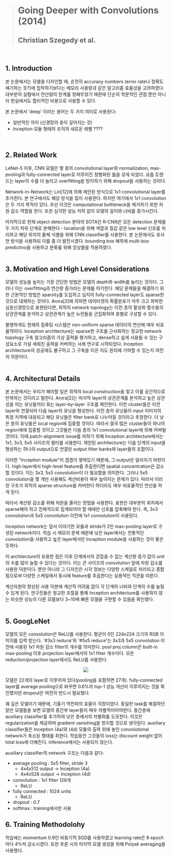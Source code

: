 > # Going Deeper with Convolutions (2014)
> ## Christian Szegedy et al.

</br>

## 1. Introduction
본 논문에서는 모델을 디자인할 때, 순전히 accuracy numbers (error rate나 정확도 얘기하는 듯?)에 집착하기보다는 메모리 사용량과 같은 알고리즘 효율성을 고려하였다.
대부분의 실험에서 연산량의 한계를 정해두었기 때문에 단순히 학문적인 관점 뿐만 아니라 현실에서도 합리적인 비용으로 사용할 수 있다.

본 논문에서 'deep' 이라는 용어는 두 가지 의미로 사용된다:
- 일반적인 의미 (신경망의 층이 깊어지는 것)
- Inception 모듈 형태의 조직의 새로운 레벨 ????
</br>

## 2. Related Work
LeNet-5 이후, CNN 모델은 몇 층의 convolutional layer와 normalization, max-pooling과 fully-connected layer로 이루어진 정형화된 틀을 갖게 되었다. 요즘 트렌드는 layer의 수를 더 늘리고 overfitting을 방지하기 위해 dropout을 사용하는 것이다.

Network-in-Network는 Lin[12]에 의해 제안된 방식으로 1x1 convolutional layer를 추가힌다. 본 연구에서도 해당 방식을 많이 사용한다. 하지만 여기에서 1x1 convolution은 두 가지 목적이 있다. 우선 이것은 computational bottleneck을 제거하기 위한 차원 감소 역할을 한다. 또한 심각한 성능 저하 없이 모델의 깊이와 너비를 증가시킨다. 

마지막으로 현재 object detection 분야의 SOTA인 R-CNN은 모든 detection 문제를 두 가지 하위 단계로 분해한다 - location을 위해 색깔과 질감 같은 low level 신호를 처리하고 해당 위치의 물체 식별을 위해 CNN classifier를 사용한다. 본 논문에서도 유사한 방식을 사용하되 이를 좀 더 발전시켰다. bounding box 예측에 multi-box predictino을 사용하고 분류를 위해 앙상블을 적용하였다.
</br>
</br>

## 3. Motivation and High Level Considerations
모델의 성능을 높이는 가장 간단한 방법은 모델의 depth와 width를 늘리는 것이다. 그러나 이는 overfitting과 연산량 증가라는 문제를 야기한다. 
해당 문제들을 해결하기 위한 근본적인 방법은 sparsity를 도입하고 심지어 fully-connected layer도 sparse한 것으로 대체하는 것이다. 
Arora[2]에 의하면 데이터셋의 확률분포가 아주 크고 희박한 심층신경망으로 표현된다면, 최적의 network topology는 이전 층의 활성화 함수들의 상관관계를 분석하고 상관관계가 높은 뉴런들을 군집화하여 층별로 구성할 수 있다.

불행하게도 현재의 컴퓨팅 시스템은 non-uniform sparse 데이터의 연산에 매우 비효율적이다.
Inception architecture는 sparse한 구조를 근사화하는 정교한 network topology 구축 알고리즘의 가상 출력을 평가하고, dense하고 쉽게 사용될 수 있는 구성요소로 가설 세워진 출력을 커버하는 사례 연구로 시작되었다. Inception architecture의 성공에도 불구하고 그 구축을 이끈 지도 원리에 기여할 수 있는지 여전히 의문이다.
</br>
</br>

## 4. Architectural Details
본 논문에서는 우리가 해야할 일은 최적의 local construction을 찾고 이를 공간적으로 반복하는 것이라고 말한다. 
Arora[2]는 마지막 layer의 상관관계를 분석하고 높은 상관성을 띄는 유닛들끼리 묶는 layer-by-layer 구조를 제안한다. 이런 cluster들은 이전 layer와 연결되어 다음 layer의 유닛을 형성한다. 이전 층의 유닛들이 input 이미지의 특정 지역에 대응되고 해당 유닛들은 filter bank로 나누어질 것이라고 추정한다. 더 낮은 층의 유닛들은 local region에 집중할 것이다. 따라서 결국 많은 cluster들이 하나의 region에에 집중할 것이고 그것들은 다음 층의 1x1 convolutional layer에 의해 커버될 것이다. 이때 patch-alignment issue를 피하기 위해 Inception architecture에서는 1x1, 3x3, 5x5 사이즈의 필터를 사용한다. 제안된 architecture는 다음 단계의 input을 형성하는 하나의 output으로 연결된 output filter banks와 layer들의 조합이다.

이러한 "Inception module"이 겹겹이 쌓여있기 때문에, 그 output은 달라지기 마련이다. high layer에서 high-level feature를 추출한다면 spatial concentration은 감소할 것이다. 이는 3x3, 5x5 convolution이 더 필요함을 의미한다. 그러나 5x5 convolution을 몇 개만 사용해도 계산비용이 매우 높아지는 문제가 있다. 따라서 이러한 구조가 최적의 sparse structure를 커버한다 하더라도 매우 비효율적인 연산을 하게 된다.

따라서 계산량 감소를 위해 차원을 줄이는 방법을 사용한다. 표현은 대부분의 위치에서 sparse해야 하고 전체적으로 집계되어야 할 때에만 신호를 압축해야 한다.  즉, 3x3 convolution과 5x5 convolution 이전에 1x1 convolution이 사용된다.

Inception network는 앞서 이야기한 모듈과 stride가 2인 max-pooling layer로 구성된 network이다. 학습 시 메모리 문제 때문에 낮은 layer에서는 전통적인 convolution을 사용하고 높은 layer에서만 Inception module을 사용하는 것이 좋은 듯하다.

이 architecture의 유용한 점은 이후 단계에서의 걷잡을 수 없는 계산량 증가 없이 unit의 수를 많이 늘릴 수 있다는 것이다. 이는 큰 사이즈의 convolution 앞에 차원 감소를 사용한 덕분이다. 뿐만 아니라 그 디자인은 시각 정보는 다양한 스케일로 처리되고 종합됨으로써 다양한 스케일에서 동시에 feature를 추출한다는 실용적인 직관을 따른다.

계산자원의 향상된 사용 덕분에 계산적 어려움 없이 각 단계의 너비와 단계의 수를 늘릴 수 있게 된다. 연구진들은 정교한 조절을 통해 Inception architecture를 사용하지 않는 비슷한 성능의 다른 모델보다 3~10배 빠른 모델을 구현할 수 있음을 확인했다. 
</br>
</br>

## 5. GoogLeNet
모델의 모든 convolution은 ReLU를 사용한다. 평균이 0인 224x224 크기의 RGB 이미지를 입력 받는다. '#3x3 reduce'와 '#5x5 reduce'는 3x3과 5x5 convolution 이전에 사용된 1x1 차원 감소 filter의 개수를 의미한다. pool proj column은 built-in max-pooling 이후 projection layer에서의 1x1 filter 개수이다. 모든 reduction/projection layer에서도 ReLU를 사용한다.

<p align="center"><img src="https://user-images.githubusercontent.com/86872735/156185614-f637f397-4a80-4657-9f97-a6d2cf5dbf04.png"></p>

모델은 22개의 layer로 이루어져 있다(pooling을 포함하면 27개). fully-connected layer를 average pooling으로 바꾸면 0.6%의 top-1 성능 개선이 이루어지는 것을 확인했지만 dropout은 여전히 반드시 필요했다.

꽤 깊은 모델이기 때문에, 기울기 역전파의 효율이 걱정이었다. 동일한 task를 해결하던 얕은 모델들을 보면 모델의 중간부 layer들이 매우 차별적이어야한다. 중간층에 auxiliary classifier를 추가하여 낮은 층에서의 차별화를 도모한다. 이것은 regularization을 제공하며 gradient vanishing을 방지할 것으로 생각된다. auxiliary classifier들은 Inception (4a)와 (4d) 모듈의 출력 위에 놓인 convolutional network가 축소된 형태를 취한다. 학습동안 그것들의 loss는 discount weight 없이 total loss에 더해진다. inference에서는 사용되지 않는다. 

auxiliary classifier의 network 구조는 다음과 같다:
- average pooling : 5x5 filter, stride 3
  - 4x4x512 output -> Inception (4a)
  - 4x4x528 output -> Inception (4d)
- convolution : 1x1 filter 128개
  - ReLU
- fully connected : 1024 units
  - ReLU
- dropout : 0.7
- softmax : training에서만 사용

## 6. Training Methodolohy
학습에는 momentum 0.9인 비동기적 SGD를 사용하였고 learning rate은 8 epoch마다 4%씩 감소시켰다. 또한 추론 시의 마지막 모델 생성을 위해 Polyak averaging을 사용했다. 
